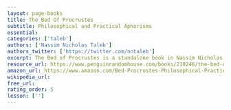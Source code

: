 ```yaml
---
layout: page-books
title: The Bed Of Procrustes
subtitle: Philosophical and Practical Aphorisms
essential: 
categories: ['taleb']
authors: ['Nassim Nicholas Taleb']
authors_twitter: ['https://twitter.com/nntaleb']
excerpt: The Bed of Procrustes is a standalone book in Nassim Nicholas Taleb’s landmark Incerto series, an investigation of opacity, luck, uncertainty, probability, human error, risk, and decision-making in a world we don’t understand. The other books in the series are Fooled by Randomness, The Black Swan, Antifragile, and Skin in the Game. By the author of the modern classic The Black Swan, this collection of aphorisms and meditations expresses his major ideas in ways you least expect. The Bed of Procrustes takes its title from Greek mythology the story of a man who made his visitors fit his bed to perfection by either stretching them or cutting their limbs.
resource_url: https://www.penguinrandomhouse.com/books/210246/the-bed-of-procrustes-by-nassim-nicholas-taleb/
amazon_url: https://www.amazon.com/Bed-Procrustes-Philosophical-Practical-Aphorisms/dp/0812982401
wikipedia_url: 
free_url: 
rating_order: 5
lesson: ['']
---
```

